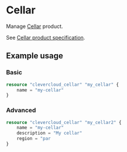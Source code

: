 # Cellar

Manage [Cellar](https://www.clever.cloud/developers/doc/addons/cellar/) product.

See [Cellar product specification](https://www.clever.cloud/developers/doc/addons/cellar/).

## Example usage

### Basic

```terraform
resource "clevercloud_cellar" "my_cellar" {
    name = "my-cellar"
}
```

### Advanced

```terraform
resource "clevercloud_cellar" "my_cellar2" {
    name = "my-cellar"
    description = "My cellar"
    region = "par
}
```
